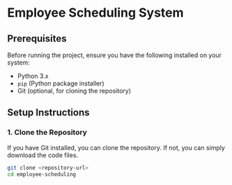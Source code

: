 # Employee Scheduling System

## Prerequisites

Before running the project, ensure you have the following installed on your system:

- Python 3.x
- `pip` (Python package installer)
- Git (optional, for cloning the repository)

## Setup Instructions

### 1. Clone the Repository

If you have Git installed, you can clone the repository. If not, you can simply download the code files.

```bash
git clone <repository-url>
cd employee-scheduling
```
